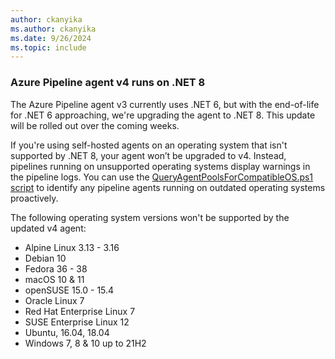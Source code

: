 ```yaml
---
author: ckanyika
ms.author: ckanyika
ms.date: 9/26/2024
ms.topic: include
---
```


### Azure Pipeline agent v4 runs on .NET 8


The Azure Pipeline agent v3 currently uses .NET 6, but with the end-of-life for .NET 6 approaching, we're upgrading the agent to .NET 8. This update will be rolled out over the coming weeks.

If you're using self-hosted agents on an operating system that isn't supported by .NET 8, your agent won’t be upgraded to v4. Instead, pipelines running on unsupported operating systems display warnings in the pipeline logs. You can use the [QueryAgentPoolsForCompatibleOS.ps1 script](https://github.com/microsoft/azure-pipelines-agent/tree/master/tools/FindAgentsNotCompatibleWithAgent) to identify any pipeline agents running on outdated operating systems proactively.

The following operating system versions won't be supported by the updated v4 agent:

- Alpine Linux 3.13 - 3.16
- Debian 10
- Fedora 36 - 38
- macOS 10 & 11
- openSUSE 15.0 - 15.4
- Oracle Linux 7
- Red Hat Enterprise Linux 7
- SUSE Enterprise Linux 12
- Ubuntu, 16.04, 18.04
- Windows 7, 8 & 10 up to 21H2

